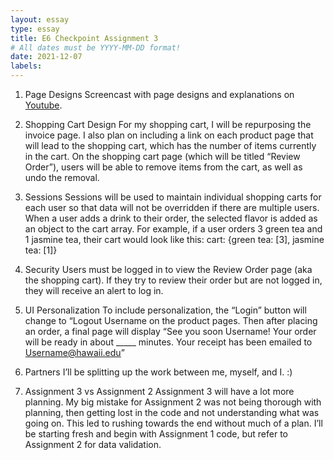 ```yaml
---
layout: essay
type: essay
title: E6 Checkpoint Assignment 3
# All dates must be YYYY-MM-DD format!
date: 2021-12-07
labels:
---
```


1. Page Designs
Screencast with page designs and explanations on <a href="https://youtu.be/1cSgzYPL04Y">Youtube</a>.

2. Shopping Cart Design
	For my shopping cart, I will be repurposing the invoice page. I also plan on including a link on each product page that will lead to the shopping cart, which has the number of items currently in the cart. On the shopping cart page (which will be titled “Review Order”), users will be able to remove items from the cart, as well as undo the removal.

3. Sessions
	Sessions will be used to maintain individual shopping carts for each user so that data will not be overridden if there are multiple users. When a user adds a drink to their order, the selected flavor is added as an object to the cart array. For example, if a user orders 3 green tea and 1 jasmine tea, their cart would look like this:
        cart: {green tea: [3], jasmine tea: [1]}

4. Security
    Users must be logged in to view the Review Order page (aka the shopping cart). If they try to review their order but are not logged in, they will receive an alert to log in. 

5. UI Personalization
	To include personalization, the “Login” button will change to “Logout Username on the product pages. Then after placing an order, a final page will display “See you soon Username! Your order will be ready in about _____ minutes. Your receipt has been emailed to Username@hawaii.edu”

6. Partners
    I’ll be splitting up the work between me, myself, and I. :)

7. Assignment 3 vs Assignment 2
	Assignment 3 will have a lot more planning. My big mistake for Assignment 2 was not being thorough with planning, then getting lost in the code and not understanding what was going on. This led to rushing towards the end without much of a plan. I’ll be starting fresh and begin with Assignment 1 code, but refer to Assignment 2 for data validation.